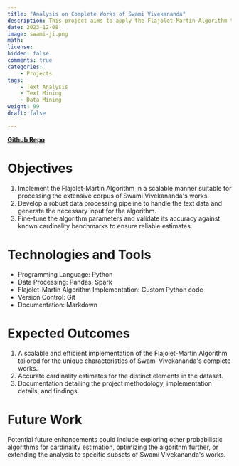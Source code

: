 ```yaml
---
title: "Analysis on Complete Works of Swami Vivekananda"
description: This project aims to apply the Flajolet-Martin Algorithm to estimate the cardinality of unique elements in the entire collection of Swami Vivekananda's complete works. The Flajolet-Martin Algorithm is a probabilistic method commonly used for large-scale data sets, providing an efficient way to estimate the number of distinct elements without needing to store them explicitly.
date: 2023-12-08
image: swami-ji.png
math: 
license: 
hidden: false
comments: true
categories:
    - Projects
tags:
    - Text Analysis
    - Text Mining
    - Data Mining
weight: 99 
draft: false

---
```

**[Github Repo](https://github.com/U77w41/Analysis-on-Complete-Works-of-Swami-Vivekananda/)**

# Objectives
1. Implement the Flajolet-Martin Algorithm in a scalable manner suitable for processing the extensive corpus of Swami Vivekananda's works.
2. Develop a robust data processing pipeline to handle the text data and generate the necessary input for the algorithm.
3. Fine-tune the algorithm parameters and validate its accuracy against known cardinality benchmarks to ensure reliable estimates.

# Technologies and Tools
- Programming Language: Python
- Data Processing: Pandas, Spark
- Flajolet-Martin Algorithm Implementation: Custom Python code
- Version Control: Git
- Documentation: Markdown

# Expected Outcomes
1. A scalable and efficient implementation of the Flajolet-Martin Algorithm tailored for the unique characteristics of Swami Vivekananda's complete works.
2. Accurate cardinality estimates for the distinct elements in the dataset.
3. Documentation detailing the project methodology, implementation details, and findings.

# Future Work
Potential future enhancements could include exploring other probabilistic algorithms for cardinality estimation, optimizing the algorithm further, or extending the analysis to specific subsets of Swami Vivekananda's works.